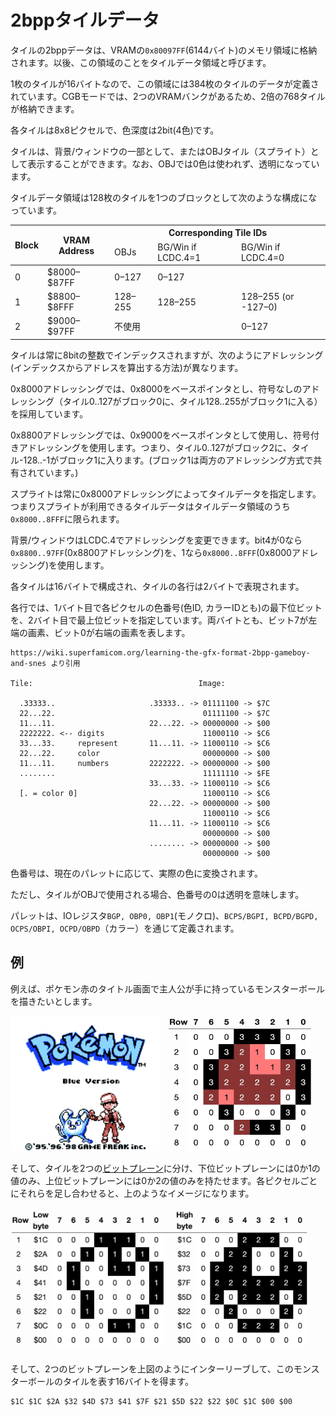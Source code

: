 # 2bppタイルデータ

タイルの2bppデータは、VRAMの`0x80097FF`(6144バイト)のメモリ領域に格納されます。以後、この領域のことをタイルデータ領域と呼びます。

1枚のタイルが16バイトなので、この領域には384枚のタイルのデータが定義されています。CGBモードでは、2つのVRAMバンクがあるため、2倍の768タイルが格納できます。

各タイルは8x8ピクセルで、色深度は2bit(4色)です。

タイルは、背景/ウィンドウの一部として、またはOBJタイル（スプライト）として表示することができます。なお、OBJでは0色は使われず、透明になっています。

タイルデータ領域は128枚のタイルを1つのブロックとして次のような構成になっています。

<table>
  <thead>
    <tr>
      <th rowspan="2">Block</th>
      <th rowspan="2">VRAM Address</th>
      <th colspan="3">Corresponding Tile IDs</th>
    </tr>
    <tr>
      <td>OBJs</td>
      <td>BG/Win if LCDC.4=1</td>
      <td>BG/Win if LCDC.4=0</td>
    </tr>
  </thead>
  <tbody>
    <tr>
      <td>0</td>
      <td>$8000&ndash;$87FF</td>
      <td>0&ndash;127</td>
      <td>0&ndash;127</td>
      <td></td>
    </tr>
    <tr>
      <td>1</td>
      <td>$8800&ndash;$8FFF</td>
      <td>128&ndash;255</td>
      <td>128&ndash;255</td>
      <td>
        128&ndash;255 (or -127&ndash;0)
      </td>
    </tr>
    <tr>
      <td>2</td>
      <td>$9000&ndash;$97FF</td>
      <td colspan="2">不使用</td>
      <td>0&ndash;127</td>
    </tr>
  </tbody>
</table>

タイルは常に8bitの整数でインデックスされますが、次のようにアドレッシング(インデックスからアドレスを算出する方法)が異なります。

0x8000アドレッシングでは、0x8000をベースポインタとし、符号なしのアドレッシング（タイル0..127がブロック0に、タイル128..255がブロック1に入る）を採用しています。

0x8800アドレッシングでは、0x9000をベースポインタとして使用し、符号付きアドレッシングを使用します。つまり、タイル0..127がブロック2に、タイル-128..-1がブロック1に入ります。(ブロック1は両方のアドレッシング方式で共有されています。)

スプライトは常に0x8000アドレッシングによってタイルデータを指定します。つまりスプライトが利用できるタイルデータはタイルデータ領域のうち`0x8000..8FFF`に限られます。

背景/ウィンドウはLCDC.4でアドレッシングを変更できます。bit4が0なら`0x8800..97FF`(0x8800アドレッシング)を、1なら`0x8000..8FFF`(0x8000アドレッシング)を使用します。

各タイルは16バイトで構成され、タイルの各行は2バイトで表現されます。

各行では、1バイト目で各ピクセルの色番号(色ID, カラーIDとも)の最下位ビットを、2バイト目で最上位ビットを指定しています。両バイトとも、ビット7が左端の画素、ビット0が右端の画素を表します。

```
https://wiki.superfamicom.org/learning-the-gfx-format-2bpp-gameboy-and-snes より引用

Tile:                                     Image:

  .33333..                     .33333.. -> 01111100 -> $7C
  22...22.                                 01111100 -> $7C
  11...11.                     22...22. -> 00000000 -> $00
  2222222. <-- digits                      11000110 -> $C6
  33...33.     represent       11...11. -> 11000110 -> $C6
  22...22.     color                       00000000 -> $00
  11...11.     numbers         2222222. -> 00000000 -> $00
  ........                                 11111110 -> $FE
                               33...33. -> 11000110 -> $C6
  [. = color 0]                            11000110 -> $C6
                               22...22. -> 00000000 -> $00
                                           11000110 -> $C6
                               11...11. -> 11000110 -> $C6
                                           00000000 -> $00
                               ........ -> 00000000 -> $00
                                           00000000 -> $00
```

色番号は、現在のパレットに応じて、実際の色に変換されます。

ただし、タイルがOBJで使用される場合、色番号の0は透明を意味します。

パレットは、IOレジスタ`BGP, OBP0, OBP1`(モノクロ)、`BCPS/BGPI, BCPD/BGPD, OCPS/OBPI, OCPD/OBPD`（カラー）を通じて定義されます。

## 例

例えば、ポケモン赤のタイトル画面で主人公が手に持っているモンスターボールを描きたいとします。

<img src="../images/2bpp/example.png" width="240" height="216" />&nbsp;&nbsp;<img src="../images/2bpp/0.png" width="240" height="216" />

そして、タイルを2つの[ビットプレーン](https://ja.wikipedia.org/wiki/%E3%83%93%E3%83%83%E3%83%88%E3%83%97%E3%83%AC%E3%83%BC%E3%83%B3)に分け、下位ビットプレーンには0か1の値のみ、上位ビットプレーンには0か2の値のみを持たせます。各ピクセルごとにそれらを足し合わせると、上のようなイメージになります。

<img src="../images/2bpp/1.png" width="480" />

そして、2つのビットプレーンを上図のようにインターリーブして、このモンスターボールのタイルを表す16バイトを得ます。

```
$1C $1C $2A $32 $4D $73 $41 $7F $21 $5D $22 $22 $0C $1C $00 $00
```


